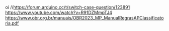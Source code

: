 oi
//https://forum.arduino.cc/t/switch-case-question/123891
https://www.youtube.com/watch?v=R91DZMmpTJ4
https://www.obr.org.br/manuais/OBR2023_MP_ManualRegrasAPClassificatoria.pdf
